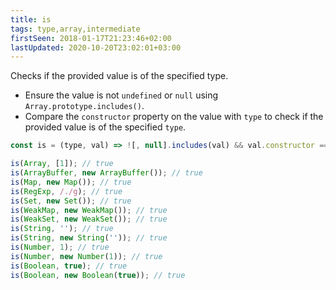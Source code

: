 ```yaml
---
title: is
tags: type,array,intermediate
firstSeen: 2018-01-17T21:23:46+02:00
lastUpdated: 2020-10-20T23:02:01+03:00
---
```


Checks if the provided value is of the specified type.

- Ensure the value is not `undefined` or `null` using `Array.prototype.includes()`.
- Compare the `constructor` property on the value with `type` to check if the provided value is of the specified `type`.

```js
const is = (type, val) => ![, null].includes(val) && val.constructor === type;
```

```js
is(Array, [1]); // true
is(ArrayBuffer, new ArrayBuffer()); // true
is(Map, new Map()); // true
is(RegExp, /./g); // true
is(Set, new Set()); // true
is(WeakMap, new WeakMap()); // true
is(WeakSet, new WeakSet()); // true
is(String, ''); // true
is(String, new String('')); // true
is(Number, 1); // true
is(Number, new Number(1)); // true
is(Boolean, true); // true
is(Boolean, new Boolean(true)); // true
```
